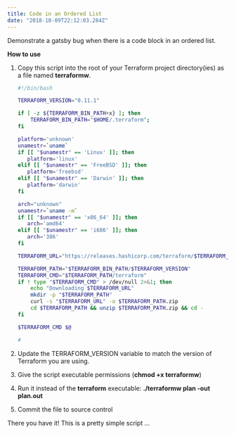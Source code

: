 ```yaml
---
title: Code in an Ordered List
date: "2018-10-09T22:12:03.284Z"
---
```


Demonstrate a gatsby bug when there is a code block in an ordered list.


**How to use**

1.  Copy this script into the root of your Terraform project directory(ies) as a file named **terraformw**.

    ```bash
    #!/bin/bash

    TERRAFORM_VERSION="0.11.1"

    if [ -z ${TERRAFORM_BIN_PATH+x} ]; then
    	TERRAFORM_BIN_PATH="$HOME/.terraform";
    fi

    platform='unknown'
    unamestr=`uname`
    if [[ "$unamestr" == 'Linux' ]]; then
       platform='linux'
    elif [[ "$unamestr" == 'FreeBSD' ]]; then
       platform='freebsd'
    elif [[ "$unamestr" == 'Darwin' ]]; then
       platform='darwin'
    fi

    arch="unknown"
    unamestr=`uname -m`
    if [[ "$unamestr" == 'x86_64' ]]; then
       arch='amd64'
    elif [[ "$unamestr" == 'i686' ]]; then
       arch='386'
    fi

    TERRAFORM_URL="https://releases.hashicorp.com/terraform/$TERRAFORM_VERSION/terraform_$TERRAFORM_VERSION"_"$platform"_"$arch".zip

    TERRAFORM_PATH="$TERRAFORM_BIN_PATH/$TERRAFORM_VERSION"
    TERRAFORM_CMD="$TERRAFORM_PATH/terraform"
    if ! type "$TERRAFORM_CMD" > /dev/null 2>&1; then
    	echo "Downloading $TERRAFORM_URL"
    	mkdir -p "$TERRAFORM_PATH"
    	curl -s "$TERRAFORM_URL" -o $TERRAFORM_PATH.zip
    	cd $TERRAFORM_PATH && unzip $TERRAFORM_PATH.zip && cd -
    fi

    $TERRAFORM_CMD $@

    #
    ```

2.  Update the TERRAFORM\_VERSION variable to match the version of Terraform you are using.
3.  Give the script executable permissions (**chmod +x terraformw**)
4.  Run it instead of the **terraform** executable: **./terraformw plan -out plan.out**
5.  Commit the file to source control

There you have it! This is a pretty simple script ...